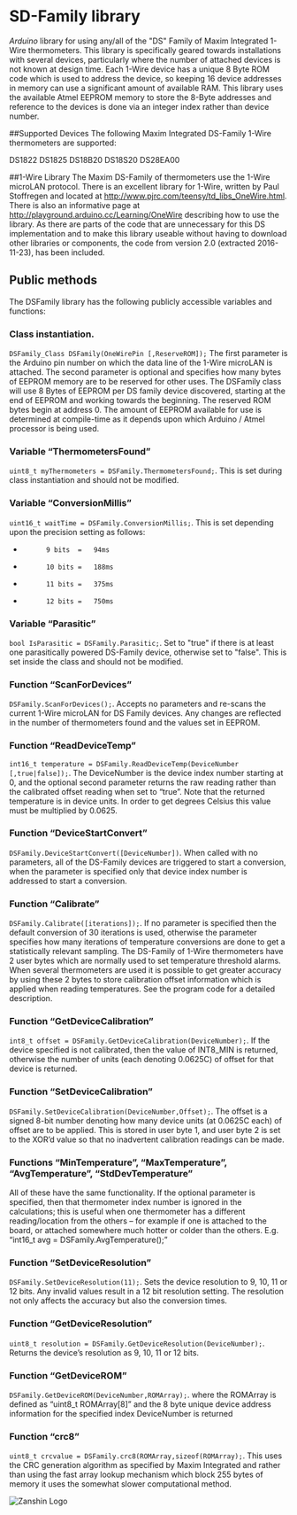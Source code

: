 # SD-Family library
*Arduino* library for using any/all of the "DS" Family of Maxim Integrated 1-Wire thermometers.  This library is specifically geared towards installations with several devices, particularly where the number of
attached devices is not known at design time. Each 1-Wire device has a unique 8 Byte ROM code which is used to address the device, so keeping 16 device addresses in memory can use a significant amount of available
RAM. This library uses the available Atmel EEPROM memory to store the 8-Byte addresses and reference to the devices is done via an integer index rather than device number.

##Supported Devices
The following Maxim Integrated DS-Family 1-Wire thermometers are supported:

DS1822
DS1825
DS18B20
DS18S20
DS28EA00

##1-Wire Library
The Maxim DS-Family of thermometers use the 1-Wire microLAN protocol. There is an excellent library for 1-Wire, written by Paul Stoffregen and located at http://www.pjrc.com/teensy/td_libs_OneWire.html. 
There is also an informative page at http://playground.arduino.cc/Learning/OneWire describing how to use the library. As there are parts of the code that are unnecessary for this DS implementation and 
to make this library useable without having to download other libraries or components, the code from version 2.0 (extracted 2016-11-23), has been included.

## Public methods
The DSFamily library has the following publicly accessible variables and functions:


###	Class instantiation. 
`DSFamily_Class DSFamily(OneWirePin [,ReserveROM]);`
The first parameter is the Arduino pin number on which the data line of the 1-Wire microLAN is attached.  The second parameter is optional and specifies how many bytes of EEPROM memory are to be reserved for other uses. The DSFamily class will use 8 Bytes of EEPROM per DS family device discovered, starting at the end of EEPROM and working towards the beginning. The reserved ROM bytes begin at address 0. The amount of EEPROM available for use is determined at compile-time as it depends upon which Arduino / Atmel processor is being used.
###	Variable “ThermometersFound” 
`uint8_t myThermometers = DSFamily.ThermometersFound;`.  This is set during class instantiation and should not be modified.
###	Variable “ConversionMillis” 
`uint16_t waitTime = DSFamily.ConversionMillis;`. This is set depending upon the precision setting as follows:
-			9 bits	=	94ms
-			10 bits	=	188ms
-			11 bits	=	375ms
-			12 bits	=	750ms

###	Variable “Parasitic”
`bool IsParasitic = DSFamily.Parasitic;`. Set to "true" if there is at least one parasitically powered DS-Family device, otherwise set to "false". This is set inside the class and should not be modified.
###	Function “ScanForDevices”
`DSFamily.ScanForDevices();`. Accepts no parameters and re-scans the current 1-Wire microLAN for DS Family devices. Any changes are reflected in the number of thermometers found and the values set in EEPROM.
###	Function “ReadDeviceTemp”
`int16_t temperature = DSFamily.ReadDeviceTemp(DeviceNumber [,true|false]);`. The DeviceNumber is the device index number starting at 0, and the optional second parameter returns the raw reading rather than the calibrated offset reading when set to “true”.  Note that the returned temperature is in device units. In order to get degrees Celsius this value must be multiplied by 0.0625.
###	Function “DeviceStartConvert”
`DSFamily.DeviceStartConvert([DeviceNumber])`. When called with no parameters, all of the DS-Family devices are triggered to start a conversion, when the parameter is specified only that device index number is addressed to start a conversion.
###	Function “Calibrate”
`DSFamily.Calibrate([iterations]);`. If no parameter is specified then the default conversion of 30 iterations is used, otherwise the parameter specifies how many iterations of temperature conversions are done to get a statistically relevant sampling.
The DS-Family of 1-Wire thermometers have 2 user bytes which are normally used to set temperature threshold alarms. When several thermometers are used it is possible to get greater accuracy by using these 2 bytes to store calibration offset information which is applied when reading temperatures. See the program code for a detailed description.
###	Function “GetDeviceCalibration”
`int8_t offset = DSFamily.GetDeviceCalibration(DeviceNumber);`. If the device specified is not calibrated, then the value of INT8_MIN is returned, otherwise the number of units (each denoting 0.0625C) of offset for that device is returned.
###	Function “SetDeviceCalibration”
`DSFamily.SetDeviceCalibration(DeviceNumber,Offset);`. The offset is a signed 8-bit number denoting how many device units (at 0.0625C each) of offset are to be applied. This is stored in user byte 1, and user byte 2 is set to the XOR’d value so that no inadvertent calibration readings can be made.
###	Functions “MinTemperature”, “MaxTemperature”, “AvgTemperature”, “StdDevTemperature”
All of these have the same functionality. If the optional parameter is specified, then that thermometer index number is ignored in the calculations; this is useful when one thermometer has a different reading/location from the others – for example if one is attached to the board, or attached somewhere much hotter or colder than the others. E.g. “int16_t avg = DSFamily.AvgTemperature();”
###	Function “SetDeviceResolution”
`DSFamily.SetDeviceResolution(11);`. Sets the device resolution to 9, 10, 11 or 12 bits. Any invalid values result in a 12 bit resolution setting. The resolution not only affects the accuracy but also the conversion times.
###	Function “GetDeviceResolution”
`uint8_t resolution = DSFamily.GetDeviceResolution(DeviceNumber);`. Returns the device’s resolution as 9, 10, 11 or 12 bits.
###	Function “GetDeviceROM”
`DSFamily.GetDeviceROM(DeviceNumber,ROMArray);`. where the ROMArray is defined as “uint8_t ROMArray[8]” and the 8 byte unique device address information for the specified index DeviceNumber is returned
###	Function “crc8”
`uint8_t crcvalue = DSFamily.crc8(ROMArray,sizeof(ROMArray);`. This uses the CRC generation algorithm as specified by Maxim Integrated and rather than using the fast array lookup mechanism which block 255 bytes of memory it uses the somewhat slower computational method.

![Zanshin Logo](https://www.sv-zanshin.com/images/gif/zanshincalligraphy.gif)
